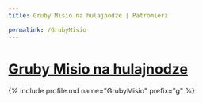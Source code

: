 ```yaml
---
title: Gruby Misio na hulajnodze | Patromierz

permalink: /GrubyMisio
---
```


# [Gruby Misio na hulajnodze](https://patronite.pl/GrubyMisio)

{% include profile.md name="GrubyMisio" prefix="g" %}
